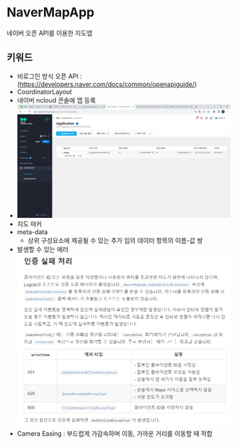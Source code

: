 # NaverMapApp
 네이버 오픈 API를 이용한 지도앱

## 키워드
- 비로그인 방식 오픈 API : (https://developers.naver.com/docs/common/openapiguide/)
- CoordinatorLayout
- 네이버 ncloud 콘솔에 앱 등록
- ![img.png](img.png)
- 지도 마커
- meta-data
  * 상위 구성요소에 제공될 수 있는 추가 임의 데이터 항목의 이름-값 쌍
- 발생할 수 있는 에러
![img_1.png](img_1.png)
- Camera Easing : 부드럽게 가감속하며 이동, 가까운 거리를 이동할 때 적합
